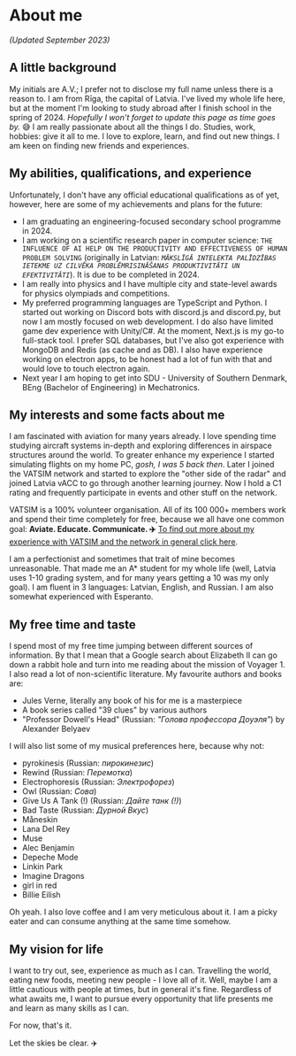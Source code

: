 # About me

_(Updated September 2023)_

## A little background

My initials are A.V.; I prefer not to disclose my full name unless there is a reason to. I am from Rīga, the capital of Latvia. I've lived my whole life here, but at the moment I'm looking to study abroad after I finish school in the spring of 2024. _Hopefully I won't forget to update this page as time goes by._ 😅 I am really passionate about all the things I do. Studies, work, hobbies: give it all to me. I love to explore, learn, and find out new things. I am keen on finding new friends and experiences.

## My abilities, qualifications, and experience

Unfortunately, I don't have any official educational qualifications as of yet, however, here are some of my achievements and plans for the future:

- I am graduating an engineering-focused secondary school programme in 2024.
- I am working on a scientific research paper in computer science: `THE INFLUENCE OF AI HELP ON THE PRODUCTIVITY AND EFFECTIVENESS OF HUMAN PROBLEM SOLVING` (originally in Latvian: _`MĀKSLĪGĀ INTELEKTA PALĪDZĪBAS IETEKME UZ CILVĒKA PROBLĒMRISINĀŠANAS PRODUKTIVITĀTI UN EFEKTIVITĀTI`_). It is due to be completed in 2024.
- I am really into physics and I have multiple city and state-level awards for physics olympiads and competitions.
- My preferred programming languages are TypeScript and Python. I started out working on Discord bots with discord.js and discord.py, but now I am mostly focused on web development. I do also have limited game dev experience with Unity/C#. At the moment, Next.js is my go-to full-stack tool. I prefer SQL databases, but I've also got experience with MongoDB and Redis (as cache and as DB). I also have experience working on electron apps, to be honest had a lot of fun with that and would love to touch electron again.
- Next year I am hoping to get into SDU - University of Southern Denmark, BEng (Bachelor of Engineering) in Mechatronics.

## My interests and some facts about me

I am fascinated with aviation for many years already. I love spending time studying aircraft systems in-depth and exploring differences in airspace structures around the world. To greater enhance my experience I started simulating flights on my home PC, _gosh, I was 5 back then_. Later I joined the VATSIM network and started to explore the "other side of the radar" and joined Latvia vACC to go through another learning journey. Now I hold a C1 rating and frequently participate in events and other stuff on the network.

VATSIM is a 100% volunteer organisation. All of its 100 000+ members work and spend their time completely for free, because we all have one common goal: **Aviate. Educate. Communicate. ✈️** [To find out more about my experience with VATSIM and the network in general click here](/blog/a-bit-about-vatsim).

I am a perfectionist and sometimes that trait of mine becomes unreasonable. That made me an A\* student for my whole life (well, Latvia uses 1-10 grading system, and for many years getting a 10 was my only goal). I am fluent in 3 languages: Latvian, English, and Russian. I am also somewhat experienced with Esperanto.

## My free time and taste

I spend most of my free time jumping between different sources of information. By that I mean that a Google search about Elizabeth II can go down a rabbit hole and turn into me reading about the mission of Voyager 1. I also read a lot of non-scientific literature. My favourite authors and books are:

- Jules Verne, literally any book of his for me is a masterpiece
- A book series called "39 clues" by various authors
- "Professor Dowell's Head" (Russian: _"Голова профессора Доуэля"_) by Alexander Belyaev

I will also list some of my musical preferences here, because why not:

- pyrokinesis (Russian: _пирокинезис_)
- Rewind (Russian: _Перемотка_)
- Electrophoresis (Russian: _Электрофорез_)
- Owl (Russian: _Сова_)
- Give Us A Tank (!) (Russian: _Дайте танк (!)_)
- Bad Taste (Russian: _Дурной Вкус_)
- Måneskin
- Lana Del Rey
- Muse
- Alec Benjamin
- Depeche Mode
- Linkin Park
- Imagine Dragons
- girl in red
- Billie Eilish

Oh yeah. I also love coffee and I am very meticulous about it. I am a picky eater and can consume anything at the same time somehow.

## My vision for life

I want to try out, see, experience as much as I can. Travelling the world, eating new foods, meeting new people - I love all of it. Well, maybe I am a little cautious with people at times, but in general it's fine. Regardless of what awaits me, I want to pursue every opportunity that life presents me and learn as many skills as I can.

For now, that's it.

Let the skies be clear. ✈️

